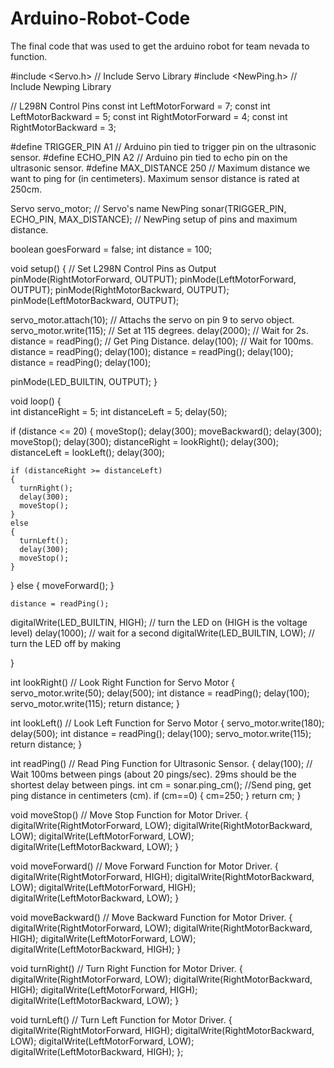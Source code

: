 # Arduino-Robot-Code
The final code that was used to get the arduino robot for team nevada to function.

#include <Servo.h>        // Include Servo Library
#include <NewPing.h>      // Include Newping Library

// L298N Control Pins
const int LeftMotorForward = 7;
const int LeftMotorBackward = 5;
const int RightMotorForward = 4;
const int RightMotorBackward = 3;

#define TRIGGER_PIN  A1  // Arduino pin tied to trigger pin on the ultrasonic sensor.
#define ECHO_PIN     A2  // Arduino pin tied to echo pin on the ultrasonic sensor.
#define MAX_DISTANCE 250 // Maximum distance we want to ping for (in centimeters). Maximum sensor distance is rated at 250cm.

Servo servo_motor;  // Servo's name
NewPing sonar(TRIGGER_PIN, ECHO_PIN, MAX_DISTANCE); // NewPing setup of pins and maximum distance.

boolean goesForward = false;
int distance = 100;

void setup()
{
  // Set L298N Control Pins as Output
  pinMode(RightMotorForward, OUTPUT);
  pinMode(LeftMotorForward, OUTPUT);
  pinMode(RightMotorBackward, OUTPUT);
  pinMode(LeftMotorBackward, OUTPUT);
  
  servo_motor.attach(10);   // Attachs the servo on pin 9 to servo object.
  servo_motor.write(115);   // Set at 115 degrees. 
  delay(2000);              // Wait for 2s.
  distance = readPing();    // Get Ping Distance.
  delay(100);               // Wait for 100ms.
  distance = readPing();
  delay(100);
  distance = readPing();
  delay(100);
  distance = readPing();
  delay(100);

  pinMode(LED_BUILTIN, OUTPUT);
}

void loop()
{  
  int distanceRight = 5;
  int distanceLeft = 5;
  delay(50);

  if (distance <= 20)
  {
    moveStop();
    delay(300);
    moveBackward();
    delay(300);
    moveStop();
    delay(300);
    distanceRight = lookRight();
    delay(300);
    distanceLeft = lookLeft();
    delay(300);

    if (distanceRight >= distanceLeft)
    {
      turnRight();
      delay(300);
      moveStop();
    }
    else
    {
      turnLeft();
      delay(300);
      moveStop();
    }
  
  }
  else
  {
    moveForward(); 
  }

    distance = readPing();

  digitalWrite(LED_BUILTIN, HIGH);   // turn the LED on (HIGH is the voltage level)
  delay(1000);                       // wait for a second
  digitalWrite(LED_BUILTIN, LOW);    // turn the LED off by making
    
}

int lookRight()     // Look Right Function for Servo Motor
{  
  servo_motor.write(50);
  delay(500);
  int distance = readPing();
  delay(100);
  servo_motor.write(115);
  return distance;
}

int lookLeft()      // Look Left Function for Servo Motor 
{
  servo_motor.write(180);
  delay(500);
  int distance = readPing();
  delay(100);
  servo_motor.write(115);
  return distance;
}

int readPing()      // Read Ping Function for Ultrasonic Sensor.
{
  delay(100);                 // Wait 100ms between pings (about 20 pings/sec). 29ms should be the shortest delay between pings.
  int cm = sonar.ping_cm();   //Send ping, get ping distance in centimeters (cm).
  if (cm==0)
  {
    cm=250;
  }
  return cm;
}

void moveStop()       // Move Stop Function for Motor Driver.
{
  digitalWrite(RightMotorForward, LOW);
  digitalWrite(RightMotorBackward, LOW);
  digitalWrite(LeftMotorForward, LOW);
  digitalWrite(LeftMotorBackward, LOW);
}

void moveForward()    // Move Forward Function for Motor Driver.
{
    digitalWrite(RightMotorForward, HIGH);
    digitalWrite(RightMotorBackward, LOW);
    digitalWrite(LeftMotorForward, HIGH);
    digitalWrite(LeftMotorBackward, LOW);
}

void moveBackward()   // Move Backward Function for Motor Driver.
{
  digitalWrite(RightMotorForward, LOW);
  digitalWrite(RightMotorBackward, HIGH);
  digitalWrite(LeftMotorForward, LOW);
  digitalWrite(LeftMotorBackward, HIGH);
}

void turnRight()      // Turn Right Function for Motor Driver.
{
  digitalWrite(RightMotorForward, LOW);
  digitalWrite(RightMotorBackward, HIGH);
  digitalWrite(LeftMotorForward, HIGH);
  digitalWrite(LeftMotorBackward, LOW);
}

void turnLeft()       // Turn Left Function for Motor Driver.
{
  digitalWrite(RightMotorForward, HIGH);
  digitalWrite(RightMotorBackward, LOW);
  digitalWrite(LeftMotorForward, LOW);
  digitalWrite(LeftMotorBackward, HIGH);
};
